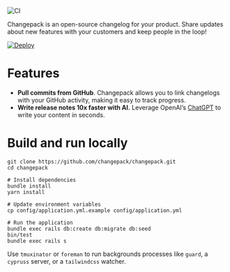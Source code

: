 ![CI](https://github.com/changepack/changepack/actions/workflows/ci.yml/badge.svg)

Changepack is an open-source changelog for your product. Share updates about new features with your customers and keep people in the loop!

[![Deploy](https://www.herokucdn.com/deploy/button.svg)](https://heroku.com/deploy)

# Features

* **Pull commits from GitHub**. Changepack allows you to link changelogs with your GitHub activity, making it easy to track progress.
* **Write release notes 10x faster with AI.** Leverage OpenAI’s [ChatGPT](https://openai.com/blog/chatgpt) to write your content in seconds.

# Build and run locally

```
git clone https://github.com/changepack/changepack.git
cd changepack

# Install dependencies
bundle install
yarn install

# Update environment variables
cp config/application.yml.example config/application.yml

# Run the application
bundle exec rails db:create db:migrate db:seed
bin/test
bundle exec rails s
```

Use `tmuxinator` or `foreman` to run backgrounds processes like `guard`, a `cypruss` server, or a `tailwindcss` watcher.
